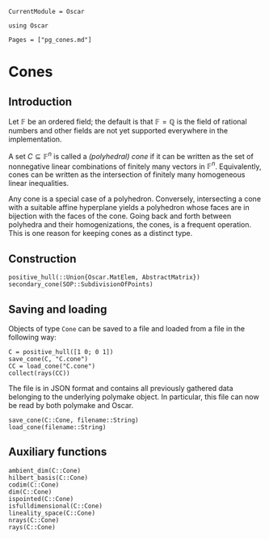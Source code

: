 ```@meta
CurrentModule = Oscar
```

```@setup oscar
using Oscar
```

```@contents
Pages = ["pg_cones.md"]
```

# Cones


## Introduction

Let $\mathbb{F}$ be an ordered field; the default is that
$\mathbb{F}=\mathbb{Q}$ is the field of rational numbers and other fields are
not yet supported everywhere in the implementation.

A set $C \subseteq \mathbb{F}^n$ is called a *(polyhedral) cone* if it can be
written as the set of nonnegative linear combinations of finitely many vectors
in $\mathbb{F}^n$.  Equivalently, cones can be written as the intersection of
finitely many homogeneous linear inequalities.

Any cone is a special case of a polyhedron.  Conversely, intersecting a cone
with a suitable affine hyperplane yields a polyhedron whose faces are in
bijection with the faces of the cone.  Going back and forth between polyhedra
and their homogenizations, the cones, is a frequent operation.  This is one
reason for keeping cones as a distinct type.

## Construction

```@docs
positive_hull(::Union{Oscar.MatElem, AbstractMatrix})
secondary_cone(SOP::SubdivisionOfPoints)
```

## Saving and loading

Objects of type `Cone` can be saved to a file and loaded from a file in the
following way:
```@repl oscar
C = positive_hull([1 0; 0 1])
save_cone(C, "C.cone")
CC = load_cone("C.cone")
collect(rays(CC))
```
The file is in JSON format and contains all previously gathered data belonging
to the underlying polymake object. In particular, this file can now be read by
both polymake and Oscar.

```@docs
save_cone(C::Cone, filename::String)
load_cone(filename::String)
```

## Auxiliary functions
```@docs
ambient_dim(C::Cone)
hilbert_basis(C::Cone)
codim(C::Cone)
dim(C::Cone)
ispointed(C::Cone)
isfulldimensional(C::Cone)
lineality_space(C::Cone)
nrays(C::Cone)
rays(C::Cone)
```
